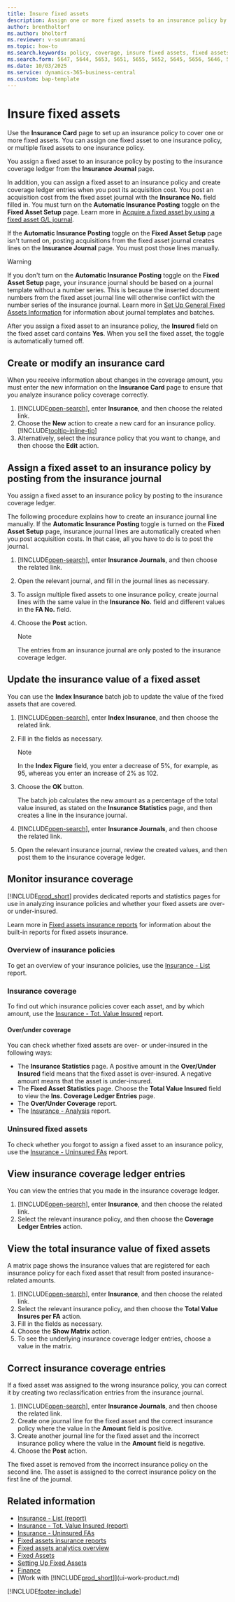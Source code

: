 ```yaml
---
title: Insure fixed assets
description: Assign one or more fixed assets to an insurance policy by posting to the insurance coverage ledger using the Insurance Journal page.
author: brentholtorf
ms.author: bholtorf
ms.reviewer: v-soumramani
ms.topic: how-to
ms.search.keywords: policy, coverage, insure fixed assets, fixed assets
ms.search.form: 5647, 5644, 5653, 5651, 5655, 5652, 5645, 5656, 5646, 5648, 9275
ms.date: 10/03/2025
ms.service: dynamics-365-business-central
ms.custom: bap-template
---
```


# Insure fixed assets

Use the **Insurance Card** page to set up an insurance policy to cover one or more fixed assets. You can assign one fixed asset to one insurance policy, or multiple fixed assets to one insurance policy.

You assign a fixed asset to an insurance policy by posting to the insurance coverage ledger from the **Insurance Journal** page.

In addition, you can assign a fixed asset to an insurance policy and create coverage ledger entries when you post its acquisition cost. You post an acquisition cost from the fixed asset journal with the **Insurance No.** field filled in. You must turn on the **Automatic Insurance Posting** toggle on the **Fixed Asset Setup** page. Learn more in [Acquire a fixed asset by using a fixed asset G/L journal](fa-how-acquire.md#acquire-a-fixed-asset-by-using-a-fixed-asset-gl-journal).

If the **Automatic Insurance Posting** toggle on the **Fixed Asset Setup** page isn't turned on, posting acquisitions from the fixed asset journal creates lines on the **Insurance Journal** page. You must post those lines manually.

> [!WARNING]  
> If you don't turn on the **Automatic Insurance Posting** toggle on the **Fixed Asset Setup** page, your insurance journal should be based on a journal template without a number series. This is because the inserted document numbers from the fixed asset journal line will otherwise conflict with the number series of the insurance journal. Learn more in [Set Up General Fixed Assets Information](fa-how-setup-general.md) for information about journal templates and batches.

After you assign a fixed asset to an insurance policy, the **Insured** field on the fixed asset card contains **Yes**. When you sell the fixed asset, the toggle is automatically turned off.

## Create or modify an insurance card

When you receive information about changes in the coverage amount, you must enter the new information on the **Insurance Card** page to ensure that you analyze insurance policy coverage correctly.  

1. [!INCLUDE[open-search](includes/open-search.md)], enter **Insurance**, and then choose the related link.
1. Choose the **New** action to create a new card for an insurance policy. [!INCLUDE[tooltip-inline-tip](includes/tooltip-inline-tip_md.md)]
1. Alternatively, select the insurance policy that you want to change, and then choose the **Edit** action.

## Assign a fixed asset to an insurance policy by posting from the insurance journal

You assign a fixed asset to an insurance policy by posting to the insurance coverage ledger.  

The following procedure explains how to create an insurance journal line manually. If the **Automatic Insurance Posting** toggle is turned on the **Fixed Asset Setup** page, insurance journal lines are automatically created when you post acquisition costs. In that case, all you have to do is to post the journal.  

1. [!INCLUDE[open-search](includes/open-search.md)], enter **Insurance Journals**, and then choose the related link.  
1. Open the relevant journal, and fill in the journal lines as necessary.  
1. To assign multiple fixed assets to one insurance policy, create journal lines with the same value in the **Insurance No.** field and different values in the **FA No.** field.  
1. Choose the **Post** action.  

   > [!NOTE]  
   > The entries from an insurance journal are only posted to the insurance coverage ledger.  

## Update the insurance value of a fixed asset

You can use the **Index Insurance** batch job to update the value of the fixed assets that are covered.  

1. [!INCLUDE[open-search](includes/open-search.md)], enter **Index Insurance**, and then choose the related link.
1. Fill in the fields as necessary.

   > [!NOTE]  
   > In the **Index Figure** field, you enter a decrease of 5%, for example, as 95, whereas you enter an increase of 2% as 102.  
1. Choose the **OK** button.  

   The batch job calculates the new amount as a percentage of the total value insured, as stated on the **Insurance Statistics** page, and then creates a line in the insurance journal.  
1. [!INCLUDE[open-search](includes/open-search.md)], enter **Insurance Journals**, and then choose the related link.  
1. Open the relevant insurance journal, review the created values, and then post them to the insurance coverage ledger.  

## Monitor insurance coverage

[!INCLUDE[prod_short](includes/prod_short.md)] provides dedicated reports and statistics pages for use in analyzing insurance policies and whether your fixed assets are over- or under-insured.  

Learn more in [Fixed assets insurance reports](fa-reports.md#fixed-assets-insurance-reports) for information about the built-in reports for fixed assets insurance.

### Overview of insurance policies

To get an overview of your insurance policies, use the [Insurance - List](reports/report-5621.md) report.

### Insurance coverage

To find out which insurance policies cover each asset, and by which amount, use the [Insurance - Tot. Value Insured](reports/report-5625.md) report.

#### Over/under coverage

You can check whether fixed assets are over- or under-insured in the following ways:  

* The **Insurance Statistics** page. A positive amount in the **Over/Under Insured** field means that the fixed asset is over-insured. A negative amount means that the asset is under-insured.  
* The **Fixed Asset Statistics** page. Choose the **Total Value Insured** field to view the **Ins. Coverage Ledger Entries** page.  
* The **Over/Under Coverage** report.  
* The [Insurance - Analysis](reports/report-5620.md) report.  

### Uninsured fixed assets

To check whether you forgot to assign a fixed asset to an insurance policy, use the [Insurance - Uninsured FAs](reports/report-5626.md) report.

## View insurance coverage ledger entries

You can view the entries that you made in the insurance coverage ledger.  

1. [!INCLUDE[open-search](includes/open-search.md)], enter **Insurance**, and then choose the related link.  
1. Select the relevant insurance policy, and then choose the **Coverage Ledger Entries** action.  

## View the total insurance value of fixed assets

A matrix page shows the insurance values that are registered for each insurance policy for each fixed asset that result from posted insurance-related amounts.  

1. [!INCLUDE[open-search](includes/open-search.md)], enter **Insurance**, and then choose the related link.  
1. Select the relevant insurance policy, and then choose the **Total Value Insures per FA** action.  
1. Fill in the fields as necessary.  
1. Choose the **Show Matrix** action.  
1. To see the underlying insurance coverage ledger entries, choose a value in the matrix.  

## Correct insurance coverage entries

If a fixed asset was assigned to the wrong insurance policy, you can correct it by creating two reclassification entries from the insurance journal.  

1. [!INCLUDE[open-search](includes/open-search.md)], enter **Insurance Journals**, and then choose the related link.  
1. Create one journal line for the fixed asset and the correct insurance policy where the value in the **Amount** field is positive.  
1. Create another journal line for the fixed asset and the incorrect insurance policy where the value in the **Amount** field is negative.  
1. Choose the **Post** action.  

The fixed asset is removed from the incorrect insurance policy on the second line. The asset is assigned to the correct insurance policy on the first line of the journal.  

## Related information

- [Insurance - List (report)](reports/report-5621.md)  
- [Insurance - Tot. Value Insured (report)](reports/report-5625.md)
- [Insurance - Uninsured FAs](reports/report-5626.md)
- [Fixed assets insurance reports](fa-reports.md#fixed-assets-insurance-reports)
- [Fixed assets analytics overview](fa-analytics-overview.md)
- [Fixed Assets](fa-manage.md)  
- [Setting Up Fixed Assets](fa-setup.md)  
- [Finance](finance.md)  
- [Work with [!INCLUDE[prod_short](includes/prod_short.md)]](ui-work-product.md)  

[!INCLUDE[footer-include](includes/footer-banner.md)]
